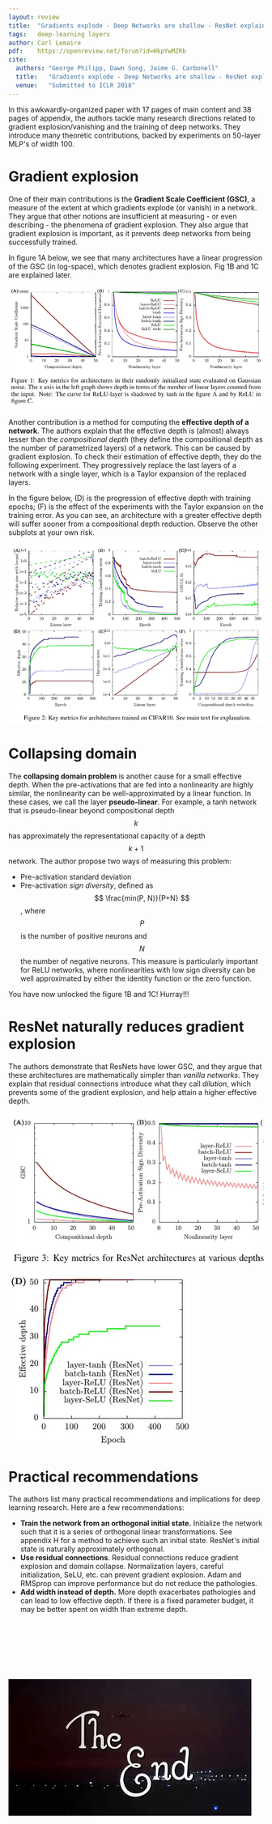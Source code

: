 ```yaml
---
layout: review
title:  "Gradients explode - Deep Networks are shallow - ResNet explained"
tags:   deep-learning layers
author: Carl Lemaire
pdf:    https://openreview.net/forum?id=HkpYwMZRb
cite:
  authors: "George Philipp, Dawn Song, Jaime G. Carbonell"
  title:   "Gradients explode - Deep Networks are shallow - ResNet explained"
  venue:   "Submitted to ICLR 2018"
---
```


In this awkwardly-organized paper with 17 pages of main content and 38 pages of appendix, the authors tackle many research directions related to gradient explosion/vanishing and the training of deep networks. They introduce many theoretic contributions, backed by experiments on 50-layer MLP's of width 100.

# Gradient explosion

One of their main contributions is the **Gradient Scale Coefficient (GSC)**, a measure of the extent at which gradients explode (or vanish) in a network. They argue that other notions are insufficient at measuring - or even describing - the phenomena of gradient explosion. They also argue that gradient explosion is important, as it prevents deep networks from being successfully trained.

In figure 1A below, we see that many architectures have a linear progression of the GSC (in log-space), which denotes gradient explosion. Fig 1B and 1C are explained later.

![](/article/images/resnet-explained/fig1.jpg)

Another contribution is a method for computing the **effective depth of a network**. The authors explain that the effective depth is (almost) always lesser than the _compositional depth_ (they define the compositional depth as the number of parametrized layers) of a network. This can be caused by gradient explosion. To check their estimation of effective depth, they do the following experiment. They progressively replace the last layers of a network with a single layer, which is a Taylor expansion of the replaced layers.

In the figure below, (D) is the progression of effective depth with training epochs; (F) is the effect of the experiments with the Taylor expansion on the training error. As you can see, an architecture with a greater effective depth will suffer sooner from a compositional depth reduction. Observe the other subplots at your own risk.


![](/article/images/resnet-explained/fig2.jpg)

# Collapsing domain

The **collapsing domain problem** is another cause for a small effective depth. When the pre-activations that are fed into a nonlinearity are highly similar, the nonlinearity can be well-approximated by a linear function. In these cases, we call the layer **pseudo-linear**. For example, a tanh network that is pseudo-linear beyond compositional depth $$ k $$ has approximately the representational capacity of a depth $$ k + 1 $$ network. The author propose two ways of measuring this problem:

* Pre-activation standard deviation
* Pre-activation _sign diversity_, defined as $$ \frac{min(P, N)}{P+N} $$, where $$ P $$ is the number of positive neurons and $$ N $$ the number of negative neurons. This measure is particularly important for ReLU networks, where nonlinearities with low sign diversity can be well approximated by either the identity function or the zero function.

You have now unlocked the figure 1B and 1C! Hurray!!!

# ResNet naturally reduces gradient explosion

The authors demonstrate that ResNets have lower GSC, and they argue that these architectures are mathematically simpler than _vanilla networks_. They explain that residual connections introduce what they call _dilution_, which prevents some of the gradient explosion, and help attain a higher effective depth.

![](/article/images/resnet-explained/fig3.jpg)

![](/article/images/resnet-explained/fig5.jpg)

# Practical recommendations

The authors list many practical recommendations and implications for deep learning research. Here are a few recommendations:

* **Train the network from an orthogonal initial state.** Initialize the network such that it is a series of orthogonal linear transformations. See appendix H for a method to achieve such an initial state. ResNet's initial state is naturally approximately orthogonal.
* **Use residual connections**. Residual connections reduce gradient explosion and domain collapse. Normalization layers, careful initialization, SeLU, etc. can prevent gradient explosion. Adam and RMSprop can improve performance but do not reduce the pathologies.
* **Add width instead of depth.** More depth exacerbates pathologies and can lead to low effective depth. If there is a fixed parameter budget, it may be better spent on width than extreme depth.

<br/><br/><br/><br/><br/><br/>

![](/article/images/resnet-explained/the-end.gif)